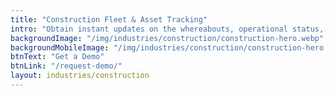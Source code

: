 ```yaml
---
title: "Construction Fleet & Asset Tracking"
intro: "Obtain instant updates on the whereabouts, operational status, and engine health of your equipment through our construction fleet tracking solutions."
backgroundImage: "/img/industries/construction/construction-hero.webp"
backgroundMobileImage: "/img/industries/construction/construction-hero.webp"
btnText: "Get a Demo"
btnLink: "/request-demo/"
layout: industries/construction
---
```

